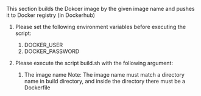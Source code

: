 This section builds the Dokcer image by the given image name and pushes it to Docker registry (in Dockerhub)

1) Please set the following environment variables before executing the script:
	1) DOCKER_USER
	2) DOCKER_PASSWORD

2) Please execute the script build.sh with the following argument:
	1) The image name
	Note: The image name must match a directory name in build directory, and inside the directory there must be a Dockerfile
